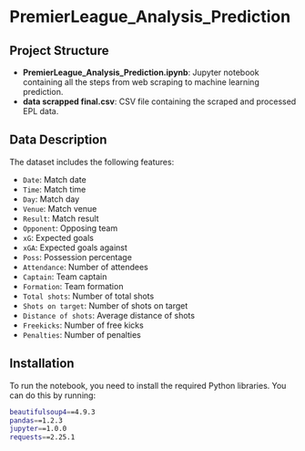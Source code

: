 # PremierLeague_Analysis_Prediction

## Project Structure
- **PremierLeague_Analysis_Prediction.ipynb**: Jupyter notebook containing all the steps from web scraping to machine learning prediction.
- **data scrapped final.csv**: CSV file containing the scraped and processed EPL data.

## Data Description
The dataset includes the following features:
- `Date`: Match date
- `Time`: Match time
- `Day`: Match day
- `Venue`: Match venue
- `Result`: Match result
- `Opponent`: Opposing team
- `xG`: Expected goals
- `xGA`: Expected goals against
- `Poss`: Possession percentage
- `Attendance`: Number of attendees
- `Captain`: Team captain
- `Formation`: Team formation
- `Total shots`: Number of total shots
- `Shots on target`: Number of shots on target
- `Distance of shots`: Average distance of shots
- `Freekicks`: Number of free kicks
- `Penalties`: Number of penalties

## Installation
To run the notebook, you need to install the required Python libraries. You can do this by running:
```bash
beautifulsoup4==4.9.3
pandas==1.2.3
jupyter==1.0.0
requests==2.25.1
